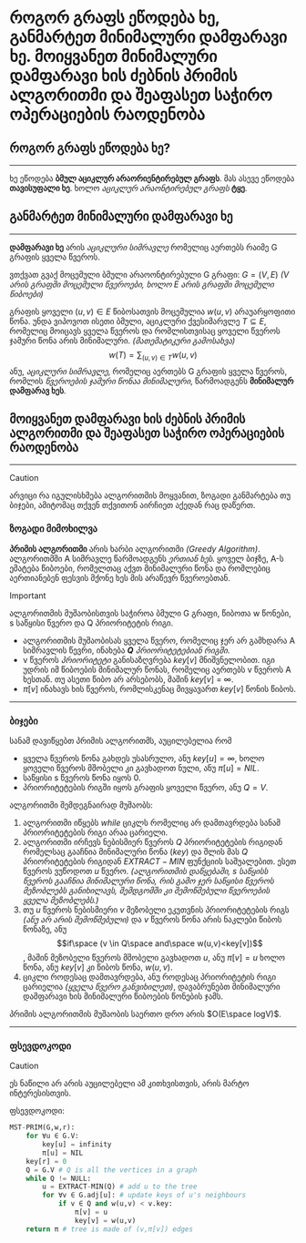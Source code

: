 # როგორ გრაფს ეწოდება ხე, განმარტეთ მინიმალური დამფარავი ხე. მოიყვანეთ მინიმალური დამფარავი ხის ძებნის პრიმის ალგორითმი და შეაფასეთ საჭირო ოპერაციების რაოდენობა
## როგორ გრაფს ეწოდება ხე?
---
ხე ეწოდება **ბმულ აციკლურ არაორიენტირებულ გრაფს**. მას ასევე ეწოდება **თავისუფალი ხე**. ხოლო *აციკლურ არაონტირებულ გრაფს* **ტყე**.
## განმარტეთ მინიმალური დამფარავი ხე
---
**დამფარავი ხე** არის *აციკლური სიმრავლე* რომელიც აერთებს რაიმე G გრაფის ყველა წვეროს.

ვთქვათ გვაქ მოცემული ბმული არაოონტირებული G გრაფი: $G = (V, E)$
*(V არის გრაფში მოცემული წვეროები, ხოლო E არის გრაფში მოცემული წიბოები)*

გრაფის ყოველი $(u, v) \in E$ წიბოსათვის მოცემულია $w(u,v)$ არაუარყოფითი წონა. უნდა ვიპოვოთ ისეთი ბმული, აციკლური ქვესიმარვლე $T \subseteq E$, რომელიც მოიცავს ყველა წვეროს და რომლისთვისაც ყოველი წვეროს ჯამური წონა არის მინიმალური.  *(მათემატიკური გამოსახვა)* $$w(T)=\sum_{(u,v)\in T}w(u,v)$$ანუ, *აციკლური სიმრავლე*, რომელიც აერთებს G გრაფის ყველა წვეროს, რომლის *წვეროების ჯამური წონაა მინიმალური*, წარმოადგენს **მინიმალურ დამფარავ ხეს**. 
## მოიყვანეთ დამფარავი ხის ძებნის **პრიმის ალგორითმი** და შეაფასეთ საჭირო ოპერაციების რაოდენობა
---
>[!CAUTION]
>არვიცი რა იგულისხმება ალგორითმის მოყვანით, ზოგადი განმარტება თუ ბიჯები, ამიტომაც თქვენ თქვითონ აირჩიეთ აქედან რაც დაწერთ.

### ზოგადი მიმოხილვა

**პრიმის ალგორითმი** არის ხარბი ალგორითმი *(Greedy Algorithm)*. ალგორითმში A სიმრავლე წარმოადგენს *ერთიან ხეს*. ყოველ ბიჯზე, A-ს ემატება წიბოები, რომელთაც აქვთ მინიმალური წონა და რომლებიც აერთიანებენ ფესვის მქონე ხეს მის არაწევრ წვეროებთან.

> [!IMPORTANT] 
> ალგორითმის მუშაობისთვის საჭიროა ბმული G გრაფი, წიბოთა w წონები, s საწყისი წვერო და Q პრიორიტეტის რიგი.

 - ალგორითმის მუშაობისას ყველა წვერო, რომელიც ჯერ არ გამხდარა A სიმრავლის წევრი, ინახება ***Q** პრიორიტეტებიან რიგში*.
 - v წვეროს *პრიორიტეტი* განისაზღვრება $key[v]$ მნიშვნელობით. იგი უდრის იმ წიბოების მინიმალურ წონას, რომელიც აერთებს v წვეროს A ხესთან. თუ ასეთი წიბო არ არსებობს, მაშინ $key[v]$ = ∞.
 - $\pi[v]$ ინახავს ხის წვეროს, რომლისკენაც მივყავართ $key[v]$ წონის წიბოს.
---
### ბიჯები

სანამ დავიწყებთ პრიმის ალგორითმს, აუცილებელია რომ 

- ყველა წვეროს წონა გახდეს უსასრულო, ანუ $key[u] = ∞$, ხოლო ყოველი წვეროს მშობელი კი გავხადოთ ნული, ანუ $\pi[u] = NIL$. 
- საწყისი s წვეროს წონა იყოს 0.
- პრიორიტეტების რიგში იყოს გრაფის ყოველი წვერო, ანუ $Q = V$.

ალგორითმი შემდეგნაირად მუშაობს:

1) ალგორითმი იწყებს $while$ ციკლს რომელიც არ დამთავრდება სანამ პრიორიტეტების რიგი არაა ცარიელი.
2) ალგორითმი ირჩევს ნებისმიერ წვეროს $Q$ პრიორიტეტების რიგიდან რომელსაც გააჩნია მინიმალური წონა ($key$) და შლის მას $Q$ პრიორიტეტების რიგიდან $EXTRACT-MIN$ ფუნქციის საშუალებით. ესეთ წვეროს ვუწოდოთ $u$ წვერო.
   *(ალგორითმის დაწყებაში, $s$ საწყისს წვეროს გააჩნია მინიმალური წონა, რის გამო ჯერ საწყისი წვეროს მეზობლებს განიხილავს, შემდგომში კი შემოწმებული წვეროების ყველა მეზობლებს.)*
3) თუ $u$ წვეროს ნებისმიერი $v$ მეზობელი ეკუთვნის პრიორიტეტების რიგს *(ანუ არ არის შემოწმებული)* და $v$ წვეროს წონა არის ნაკლები წიბოს წონაზე, ანუ $$if\space (v \in Q\space and\space w(u,v)<key[v])$$, მაშინ მეზობელი წვეროს მშობელი გავხადოთ $u$, ანუ $\pi[v]=u$ ხოლო წონა, ანუ $key[v]$ კი წიბოს წონა, $w(u,v)$.
4) ციკლი როდესაც დამთავრდება, ანუ როდესაც პრიორიტეტის რიგი ცარიელია *(ყველა წვერო განვიხილეთ)*, დავაბრუნებთ მინიმალური დამფარავი ხის მინიმალური წიბოების წონების ჯამს.

პრიმის ალგორითმის მუშაობის საერთო დრო არის $O(E\space logV)$.
____
### ფსევდოკოდი

>[!CAUTION]
>ეს ნაწილი არ არის აუცილებელი ამ კითხვისთვის, არის მარტო ინტერესისთვის.

ფსევდოკოდი:
```python
MST-PRIM(G,w,r):
	for ∀u ∈ G.V:
		key[u] = infinity
		π[u] = NIL
	key[r] = 0
	Q = G.V # Q is all the vertices in a graph
	while Q != NULL:
		u = EXTRACT-MIN(Q) # add u to the tree
		for ∀v ∈ G.adj[u]: # update keys of u's neighbours
			if v ∈ Q and w(u,v) < v.key:
				π[v] = u
				key[v] = w(u,v)
	return π # tree is made of (v,π[v]) edges
```
